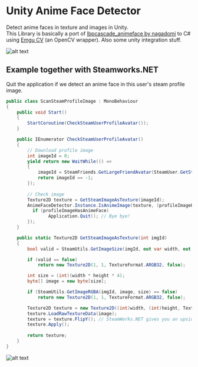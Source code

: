 # Unity Anime Face Detector
Detect anime faces in texture and images in Unity.  
This Library is basically a port of [lbpcascade_animeface by nagadomi](https://github.com/nagadomi/lbpcascade_animeface) to C# using [Emgu CV](https://www.emgu.com/wiki/index.php/Main_Page) (an OpenCV wrapper).  Also some unity integration stuff.
  
 ![alt text](https://i.imgur.com/DSVgVOo.gif)  
## Example together with Steamworks.NET
Quit the application if we detect an anime face in this user's steam profile image.
```c#
public class ScanSteamProfileImage : MonoBehaviour
{
    public void Start()
    {
        StartCoroutine(CheckSteamUserProfileAvatar());
    }

    public IEnumerator CheckSteamUserProfileAvatar()
    {
        // Download profile image
        int imageId = 0;
        yield return new WaitWhile(() =>
        {
            imageId = SteamFriends.GetLargeFriendAvatar(SteamUser.GetSteamID());
            return imageId == -1;
        }); 
        
        // Check image
        Texture2D texture = GetSteamImageAsTexture(imageId);
        AnimeFaceDetector.Instance.IsAnimeImage(texture, (profileImageHasAnimeFace) => {
          if (profileImageHasAnimeFace)
                Application.Quit(); // Bye bye!
        });
    }

    public static Texture2D GetSteamImageAsTexture(int imgId)
    {
        bool valid = SteamUtils.GetImageSize(imgId, out var width, out var height);

        if (valid == false)
            return new Texture2D(1, 1, TextureFormat.ARGB32, false);

        int size = (int)(width * height * 4);
        byte[] image = new byte[size];

        if (SteamUtils.GetImageRGBA(imgId, image, size) == false)
            return new Texture2D(1, 1, TextureFormat.ARGB32, false);

        Texture2D texture = new Texture2D((int)width, (int)height, TextureFormat.RGBA32, false, true);
        texture.LoadRawTextureData(image);
        texture = texture.FlipY(); // SteamWorks.NET gives you an upside down image.
        texture.Apply();
        
        return texture;
    }
}
```
![alt text](https://i.imgur.com/McMJsyR.jpg)  
